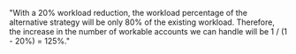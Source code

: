 "With a 20% workload reduction, the workload percentage of the alternative strategy will be only 80% of the existing workload. Therefore, the increase in the number of workable accounts we can handle will be 1 / (1 - 20%) = 125%."



